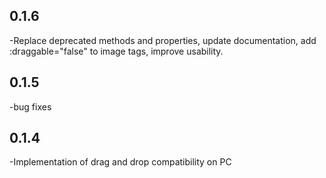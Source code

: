 ## 0.1.6

-Replace deprecated methods and properties, update documentation, add :draggable="false" to image tags, improve usability.

## 0.1.5

-bug fixes

## 0.1.4

-Implementation of drag and drop compatibility on PC
